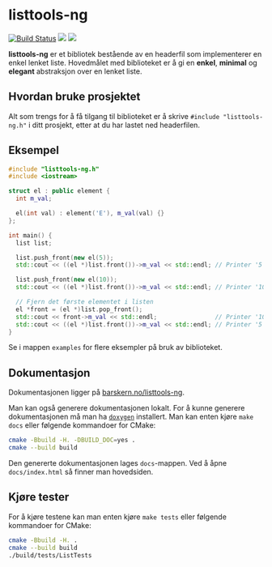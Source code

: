 # listtools-ng

[![Build Status](https://travis-ci.com/barskern/listtools-ng.svg?token=S3nA1j4MQ8fzYt5KzyxX&branch=master)](https://travis-ci.com/barskern/listtools-ng)
![](https://img.shields.io/badge/status-under--utvikling-orange.svg)
[![](https://img.shields.io/badge/docs-online-green.svg)](http://barskern.no/listtools-ng)

**listtools-ng** er et bibliotek bestående av en headerfil som implementerer en enkel lenket liste. Hovedmålet med biblioteket er å gi en **enkel**, **minimal** og **elegant** abstraksjon over en lenket liste.

## Hvordan bruke prosjektet

Alt som trengs for å få tilgang til biblioteket er å skrive  `#include "listtools-ng.h"` i ditt prosjekt, etter at du har lastet ned headerfilen.

## Eksempel

```cpp
#include "listtools-ng.h"
#include <iostream>

struct el : public element {
  int m_val;

  el(int val) : element('E'), m_val(val) {}
};

int main() {
  list list;

  list.push_front(new el(5));
  std::cout << ((el *)list.front())->m_val << std::endl; // Printer '5'

  list.push_front(new el(10));
  std::cout << ((el *)list.front())->m_val << std::endl; // Printer '10'

  // Fjern det første elementet i listen
  el *front = (el *)list.pop_front();
  std::cout << front->m_val << std::endl;                // Printer '10'
  std::cout << ((el *)list.front())->m_val << std::endl; // Printer '5'
}

```

Se i mappen `examples` for flere eksempler på bruk av biblioteket.

## Dokumentasjon

Dokumentasjonen ligger på [barskern.no/listtools-ng](http://barskern.no/listtools-ng).

Man kan også generere dokumentasjonen lokalt. For å kunne generere dokumentasjonen må man ha [`doxygen`](http://doxygen.nl/) installert. Man kan enten kjøre `make docs` eller følgende kommandoer for CMake:

```sh
cmake -Bbuild -H. -DBUILD_DOC=yes .
cmake --build build
```

Den genererte dokumentasjonen lages `docs`-mappen. Ved å åpne `docs/index.html` så finner man hovedsiden.

## Kjøre tester

For å kjøre testene kan man enten kjøre `make tests` eller følgende kommandoer for CMake:

```sh
cmake -Bbuild -H. .
cmake --build build
./build/tests/ListTests
```
